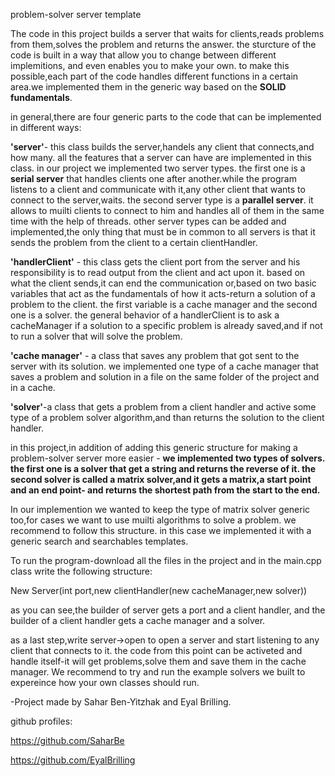 problem-solver server template

The code in this project builds a server that waits for clients,reads problems from them,solves the problem and returns the answer.
the sturcture of the code is built in a way that allow you to change between different implemitions, and even enables you to make your own.
to make this possible,each part of the code handles different functions in a certain area.we implemented them in the generic way based on the **SOLID fundamentals**.

in general,there are four generic parts to the code that can be implemented in different ways:

**'server'**- this class builds the server,handels any client that connects,and how many. all the features that a server can have are implemented in this class. 
in our project we implemented two server types. the first one is a **serial server** that handles clients one after another.while the program listens to a client and communicate with it,any other client that wants to connect to the server,waits.
the second server type is a **parallel server**. it allows to muilti clients to connect to him and handles all of them in the same time with the help of threads.
other server types can be added and implemented,the only thing that must be in common to all servers is that it sends the problem from the client to a certain clientHandler.

**'handlerClient'** - this class gets the client port from the server and his responsibility is to read output from the client and act upon it.
based on what the client sends,it can end the communication or,based on two basic variables that act as the fundamentals of how it acts-return a solution of a problem to the client. the first variable is a cache manager and the second one is a solver. the general behavior of a handlerClient is to ask a cacheManager if a solution to a specific problem is already saved,and if not to run a solver that will solve the problem. 

**'cache manager'** - a class that saves any problem that got sent to the server with its solution. we implemented one type of a cache manager that saves a problem and solution in a file on the same folder of the project and in a cache.

**'solver'**-a class that gets a problem from a client handler and active some type of a problem solver algorithm,and than returns the solution to the client handler. 

in this project,in addition of adding this generic structure for making a problem-solver server more easier - **we implemented two types of solvers. the first one is a solver that get a string and returns the reverse of it. the second solver is called a matrix solver,and it gets a matrix,a start point and an end point- and returns the shortest path from the start to the end.**

In our implemention we wanted to keep the type of matrix solver generic too,for cases we want to use muilti algorithms to solve a problem. we recommend to follow this structure. in this case we implemented it with a generic search and searchables templates.


To run the program-download all the files in the project and in the main.cpp class write the following structure:

New Server(int port,new clientHandler(new cacheManager,new solver))

as you can see,the builder of server gets a port and a client handler, and the builder of a client handler gets a cache manager and a solver.

as a last step,write server->open to open a server and start listening to any client that connects to it. the code from this point can be activeted and handle itself-it will get problems,solve them and save them in the cache manager.
We recommend to try and run the example solvers we built to expereince how your own classes should run.

-Project made by Sahar Ben-Yitzhak and Eyal Brilling.

github profiles:

https://github.com/SaharBe

https://github.com/EyalBrilling





